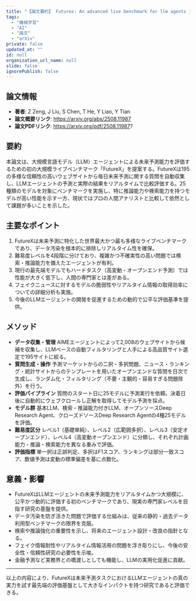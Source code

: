 ```yaml
---
title: "【論文要約】 Futurex: An advanced live benchmark for llm agents in future prediction"
tags:
  - "機械学習"
  - "AI"
  - "論文"
  - "arXiv"
private: false
updated_at: ""
id: null
organization_url_name: null
slide: false
ignorePublish: false
---
```


## 論文情報

- **著者**: Z Zeng, J Liu, S Chen, T He, Y Liao, Y Tian
- **論文概要リンク**: https://arxiv.org/abs/2508.11987
- **論文PDFリンク**: https://arxiv.org/pdf/2508.11987?

## 要約

本論文は、大規模言語モデル（LLM）エージェントによる未来予測能力を評価するための初の大規模ライブベンチマーク「FutureX」を提案する。FutureXは195の多様な信頼性の高いウェブサイトから毎日未来予測に関する質問を自動収集し、LLMエージェントの予測と実際の結果をリアルタイムで比較評価する。25種類のモデルを対象にベンチマークを実施し、特に推論能力や検索能力を持つモデルが高い性能を示す一方、現状ではプロの人間アナリストと比較して依然として課題が多いことを示した。

## 主要なポイント

1. FutureXは未来予測に特化した世界最大かつ最も多様なライブベンチマークであり、データ汚染を根本的に排除しリアルタイム性を確保。
2. 難易度レベルを4段階に分けており、複雑かつ不確実性の高い問題では検索・推論能力を備えたエージェントが有利。
3. 現行の最先端モデルでもハードタスク（高変動・オープンエンド予測）では性能が大きく低下し、人間の専門家とは差がある。
4. フェイクニュースに対するモデルの脆弱性やリアルタイム情報の取得効率についての詳細分析も実施。
5. 今後のLLMエージェントの開発を促進するための動的で公平な評価基準を提供。


## メソッド

- **データ収集・管理**
AIMEエージェントによって2,008のウェブサイトから候補を収集し、LLMベースの自動フィルタリングと人手による高品質サイト選定で195サイトに絞る。
- **質問生成・操作**
予測マーケットからの二択・多択問題、ニュース・ランキング・統計サイトからのテンプレートを用いたオープンエンドな質問を日次で生成し、ランダム化・フィルタリング（不要・主観的・容易すぎる問題除外）を行う。
- **評価パイプライン**
質問のスタート日に25モデルに予測実行を依頼。決着日後に自動的にウェブクロールし正解を取得してモデル予測を採点。
- **モデル群**
基本LLM、検索・推論能力付きLLM、オープンソースDeep Research Agent、クローズドソースDeep Research Agentの4種25モデルを評価。
- **難易度区分**
レベル1（基礎単純）、レベル2（広範囲多択）、レベル3（安定オープンエンド）、レベル4（高変動オープンエンド）に分類し、それぞれ計画能力・推論・検索能力を異なる重みで評価。
- **評価指標**
単一択は正誤判定、多択はF1スコア、ランキングは部分一致スコア、数値予測は変動の標準偏差を基に点数化。

## 意義・影響

- FutureXはLLMエージェントの未来予測能力をリアルタイムかつ大規模に、公平かつ動的に評価する初のベンチマークであり、現実の専門家レベルを目指す研究の基盤を提供。
- データ汚染を防ぎ活きた問題で評価する仕組みは、従来の静的・過去データ利用型ベンチマークの限界を克服。
- 検索や推論強化の重要性を示し、将来のエージェント設計・改良の指針となる。
- フェイク情報耐性やリアルタイム情報活用の問題を浮き彫りにし、今後の安全性・信頼性研究の必要性を示唆。
- 金融予測など実務界との橋渡しとしても機能し、LLMの実用化促進に貢献。

---

以上の内容により、FutureXは未来予測タスクにおけるLLMエージェントの真の実力を試す最先端の評価基盤として大きなインパクトを持つ研究であると評価できる。

